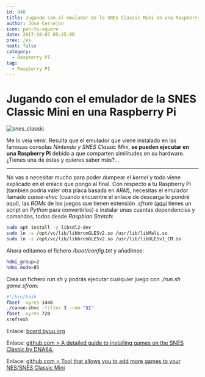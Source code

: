 ```yaml
---
id: 840
title: Jugando con el emulador de la SNES Classic Mini en una Raspberry Pi
author: Jose Cerrejon
icon: pen-to-square
date: 2017-10-07 05:25:00
prev: /es
next: false
category:
  - Raspberry PI
tag:
  - Raspberry PI
---
```


# Jugando con el emulador de la SNES Classic Mini en una Raspberry Pi

![snes_classic](/images/2017/10/snes_classic.png)

Me lo veía venir. Resulta que el emulador que viene instalado en las famosas consolas *Nintendo y SNES Classic Mini*, **se pueden ejecutar en una Raspberry Pi** debido a que comparten similitudes en su hardware. ¿Tienes una de éstas y quieres saber más?...

- - -
No vas a necesitar mucho para poder dumpear el *kernel* y todo viene explicado en el enlace que pongo al final. Con respecto a tu Raspberry Pi (también podría valer otra placa basada en *ARM*), necesitas el emulador llamado *canoe-shvc* (cuando encuentre el enlace de descarga lo pondré aquí), las *ROMs* de los juegos que tienen extensión *.sfrom* ([aquí](https://gist.github.com/anpage/4834433944a2875ee6d4cbb5786c6bf7) tienes un script en *Python* para convertirlos) e instalar unas cuantas dependencias y comandos, todos desde *Raspbian Stretch*:

```bash
sudo apt install -y libsdl2-dev
sudo ln -s /opt/vc/lib/libbrcmGLESv2.so /usr/lib/libMali.so
sudo ln -s /opt/vc/lib/libbrcmGLESv2.so /usr/lib/libGLESv1_CM.so
```

Ahora editamos el fichero */boot/config.txt* y añadimos:

```bash
hdmi_group=2
hdmi_mode=85
```

Crea un fichero *run.sh* y podrás ejecutar cualquier juego con *./run.sh game.sfrom*:

```bash
#!/bin/bash
fbset -vyres 1440
./canoe-shvc -filter 3 -rom "$1"
fbset -vyres 720
xrefresh
```

Enlace: [board.byuu.org](https://board.byuu.org/viewtopic.php?f=16&t=1823)

Enlace: [github.com > A detailed guide to installing games on the SNES Classic by DNA64.](https://github.com/DNA64/SuperHakchi/)

Enlace: [github.com > Tool that allows you to add more games to your NES/SNES Classic Mini](https://github.com/ClusterM/hakchi2)